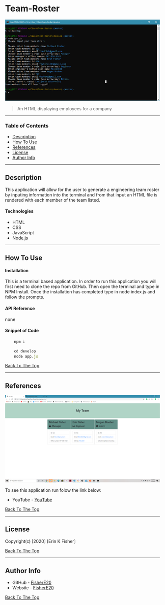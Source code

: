 # Team-Roster

![Team Roster](Images/screenShot.png)

>An HTML displaying employees for a company

---

### Table of Contents

* [Description](#description)
* [How To Use](#how-to-use)
* [References](#references)
* [License](#license)
* [Author Info](#author-info)

---

## Description
This application will allow for the user to generate a engineering team roster by inputing  information into the terminal and from that input an HTML file is rendered with each member of the team listed. 

#### Technologies

- HTML
- CSS
- JavaScript
- Node.js

---

## How To Use

#### Installation
This is a terminal based application. In order to run this application you will first need to clone the repo from GitHub. Then open the terminal and type in NPM Install. Once the installation has completed type in node index.js and follow the prompts.



#### API Reference
none

#### Snippet of Code
```node.js
    npm i
```
```node.js
    cd develop
    node app.js
```
[Back To The Top](#Team-Roster)

---

## References
![Team Roster](Images/team.png)

To see this application run folow the link below:
- YouTube - [YouTube](https://github.com/FisherE20/Team-Roster)

[Back To The Top](#Team-Roster)

---

## License

Copyright(c) [2020] [Erin K Fisher]

[Back To The Top](#Team-Roster)

---

## Author Info

- GitHub - [FisherE20](https://github.com/FisherE20/Team-Roster)
- Website - [FisherE20](https://fishere20.github.io/Responsive-Portfolio/) 

[Back To The Top](#FisherE20)